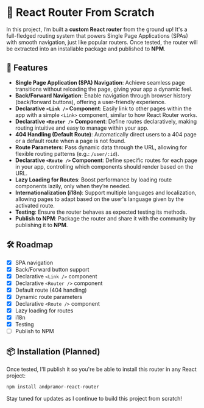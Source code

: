 # 🚀 React Router From Scratch

In this project, I’m built a **custom React router** from the ground up! It's a full-fledged routing system that powers Single Page Applications (SPAs) with smooth navigation, just like popular routers. Once tested, the router will be extracted into an installable package and published to **NPM**.

## 🌟 Features

- **Single Page Application (SPA) Navigation**: Achieve seamless page transitions without reloading the page, giving your app a dynamic feel.
- **Back/Forward Navigation**: Enable navigation through browser history (back/forward buttons), offering a user-friendly experience.
- **Declarative `<Link />` Component**: Easily link to other pages within the app with a simple `<Link>` component, similar to how React Router works.
- **Declarative `<Router />` Component**: Define routes declaratively, making routing intuitive and easy to manage within your app.
- **404 Handling (Default Route)**: Automatically direct users to a 404 page or a default route when a page is not found.
- **Route Parameters**: Pass dynamic data through the URL, allowing for flexible routing patterns (e.g.: `/user/:id`).
- **Declarative `<Route />` Component**: Define specific routes for each page in your app, controlling which components should render based on the URL.
- **Lazy Loading for Routes**: Boost performance by loading route components lazily, only when they’re needed.
- **Internationalization (i18n)**: Support multiple languages and localization, allowing pages to adapt based on the user's language given by the activated route.
- **Testing**: Ensure the router behaves as expected testing its methods.
- **Publish to NPM**: Package the router and share it with the community by publishing it to **NPM**.

## 🛠️ Roadmap

- [x] SPA navigation
- [X] Back/Forward button support
- [x] Declarative `<Link />` component
- [x] Declarative `<Router />` component
- [x] Default route (404 handling)
- [x] Dynamic route parameters
- [x] Declarative `<Route />` component
- [x] Lazy loading for routes
- [x] i18n
- [x] Testing
- [ ] Publish to NPM

## 📦 Installation (Planned)

Once tested, I'll publish it so you're be able to install this router in any React project:
```bash
npm install andpramor-react-router
```

Stay tuned for updates as I continue to build this project from scratch!
